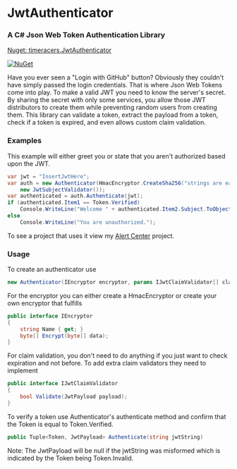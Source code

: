 # JwtAuthenticator
### A C# Json Web Token Authentication Library
[Nuget: timeracers.JwtAuthenticator](https://www.nuget.org/packages/timeracers.JwtAuthenticator)

[![NuGet](https://img.shields.io/nuget/v/timeracers.JwtAuthenticator.svg?style=plastic)]()

Have you ever seen a "Login with GitHub" button? Obviously they couldn't have simply passed the login credentials. That is where Json Web Tokens come into play. To make a valid JWT you need to know the server's secret. By sharing the secret with only some services, you allow those JWT distributors to create them while preventing random users from creating them. This library can validate a token, extract the payload from a token, check if a token is expired, and even allows custom claim validation.

### Examples
This example will either greet you or state that you aren't authorized based upon the JWT.
```c#
var jwt = "InsertJwtHere";
var auth = new Authenticator(HmacEncryptor.CreateSha256("strings are easier to create then byte arrays"),
    new JwtSubjectValidator());
var authenticated = auth.Authenticate(jwt);
if (authenticated.Item1 == Token.Verified)
    Console.WriteLine("Welcome " + authenticated.Item2.Subject.ToObject<string>());
else
    Console.WriteLine("You are unauthorized.");
```

To see a project that uses it view my [Alert Center](https://github.com/timeracers/AlertCenter) project.

### Usage
To create an authenticator use
```c#
new Authenticator(IEncryptor encryptor, params IJwtClaimValidator[] claimValidaters)
```
For the encryptor you can either create a HmacEncryptor or create your own encryptor that fulfills
```c#
public interface IEncryptor
{
    string Name { get; }
    byte[] Encrypt(byte[] data);
}
```
For claim validation, you don't need to do anything if you just want to check expiration and not before.
To add extra claim validators they need to implement
```c#
public interface IJwtClaimValidator
{
    bool Validate(JwtPayload payload);
}
```

To verify a token use Authenticator's authenticate method and confirm that the Token is equal to Token.Verified.
```c#
public Tuple<Token, JwtPayload> Authenticate(string jwtString)
```
Note: The JwtPayload will be null if the jwtString was misformed which is indicated by the Token being Token.Invalid.
